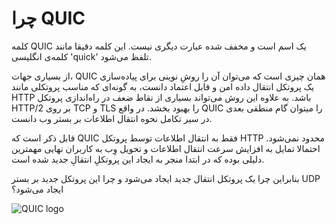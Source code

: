 # چرا QUIC

کلمه QUIC یک اسم است و مخفف شده عبارت دیگری نیست. این کلمه دقیقا مانند
کلمه‌ی انگلیسی 'quick' تلفظ می‌شود.

از بسیاری جهات، QUIC همان چیزی است که می‌توان آن را روشِ نوینی برای
پیاده‌سازی یک پروتکل انتقال داده امن و قابل اعتماد دانست، به گونه‌ای که
مناسب پروتکلی مانند HTTP باشد. به علاوه این روش می‌تواند بسیاری از نقاط
ضعف در راه‌اندازی پروتکل HTTP/2 بر روی TCP و TLS را بهبود بخشد. در واقع
QUIC را میتوان گام منطقی بعدی در سیر تکامل نحوه انتقال اطلاعات بر بستر
وب دانست.

قابل ذکر است که QUIC فقط به انتقال اطلاعات توسط پروتکل HTTP محدود
نمی‌شود. احتمالا تمایل به افزایش سرعت انتقال اطلاعات و تحویل وِب به
کاربران نهایی مهمترین دلیلی بوده که در ابتدا منجر به ایجاد این پروتکلِ
انتقالِ جدید شده است.


بنابراین چرا یک پروتکل انتقال جدید ایجاد می‌شود و چرا این پروتکل جدید
بر بستر UDP ایجاد می‌شود؟

![QUIC logo](../images/QUIC.png)
